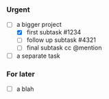 ### Urgent
- [ ] a bigger project
  - [x] first subtask #1234
  - [ ] follow up subtask #4321
  - [ ] final subtask cc @mention
- [ ] a separate task

### For later
- [ ] a blah
